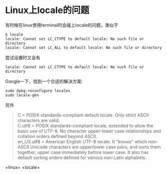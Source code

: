 # Linux上locale的问题
有时候在linux使用terminal时会碰上locale的问题，类似于
```shell
$ locale
locale: Cannot set LC_CTYPE to default locale: No such file or directory
locale: Cannot set LC_ALL to default locale: No such file or directory
```
尝试设置时又会有
```shell
locale: Cannot set LC_CTYPE to default locale: No such file or directory
```

Google一下，找到一个合适的解决方案:
```shell
sudo dpkg-reconfigure locales
sudo locale-gen
```

另外
>C = POSIX standards-compliant default locale. Only strict ASCII characters are valid.  
C.utf8 = POSIX standards-compliant locale, extended to allow the basic use of UTF-8. No character upper-lower case relationships and collation orders defined beyond ASCII.  
en_US.utf8 = American English UTF-8 locale. 
It "knows" which non-ASCII Unicode characters are upper/lower case pairs, and sorts them together, upper case immediately before lower case. It also has default sorting orders defined for various non-Latin alphabets.

+linux+ +locale+
